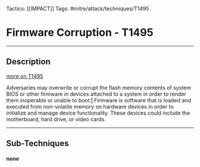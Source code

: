 Tactics: [[IMPACT]]
Tags: #mitre/attack/techniques/T1495  

# Firmware Corruption - T1495
---
## Description
[more on T1495](https://attack.mitre.org/techniques/T1495)

Adversaries may overwrite or corrupt the flash memory contents of system BIOS or other firmware in devices attached to a system in order to render them inoperable or unable to boot.[1](https://www.symantec.com/security-center/writeup/2000-122010-2655-99) Firmware is software that is loaded and executed from non-volatile memory on hardware devices in order to initialize and manage device functionality. These devices could include the motherboard, hard drive, or video cards.

---
## Sub-Techniques

#### none

